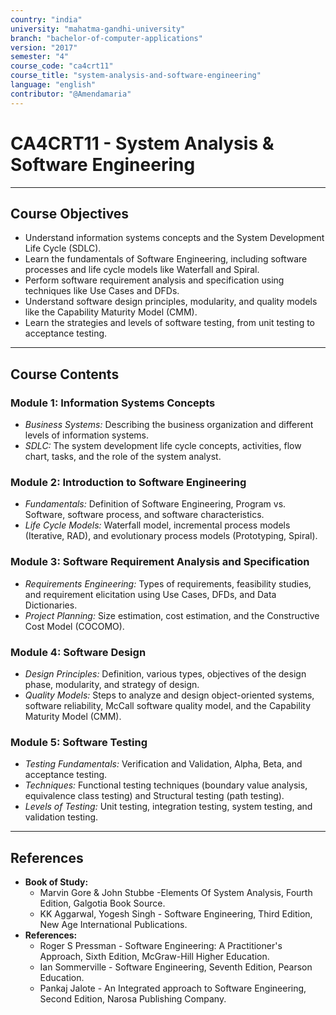 ```yaml
---
country: "india"
university: "mahatma-gandhi-university"
branch: "bachelor-of-computer-applications"
version: "2017"
semester: "4"
course_code: "ca4crt11"
course_title: "system-analysis-and-software-engineering"
language: "english"
contributor: "@Amendamaria"
---
```

# CA4CRT11 - System Analysis & Software Engineering

---
## Course Objectives

* Understand information systems concepts and the System Development Life Cycle (SDLC).
* Learn the fundamentals of Software Engineering, including software processes and life cycle models like Waterfall and Spiral.
* Perform software requirement analysis and specification using techniques like Use Cases and DFDs.
* Understand software design principles, modularity, and quality models like the Capability Maturity Model (CMM).
* Learn the strategies and levels of software testing, from unit testing to acceptance testing.

---
## Course Contents


### Module 1: Information Systems Concepts
* *Business Systems:* Describing the business organization and different levels of information systems.
* *SDLC:* The system development life cycle concepts, activities, flow chart, tasks, and the role of the system analyst.

### Module 2: Introduction to Software Engineering
* *Fundamentals:* Definition of Software Engineering, Program vs. Software, software process, and software characteristics.
* *Life Cycle Models:* Waterfall model, incremental process models (Iterative, RAD), and evolutionary process models (Prototyping, Spiral).

### Module 3: Software Requirement Analysis and Specification
* *Requirements Engineering:* Types of requirements, feasibility studies, and requirement elicitation using Use Cases, DFDs, and Data Dictionaries.
* *Project Planning:* Size estimation, cost estimation, and the Constructive Cost Model (COCOMO).

### Module 4: Software Design
* *Design Principles:* Definition, various types, objectives of the design phase, modularity, and strategy of design.
* *Quality Models:* Steps to analyze and design object-oriented systems, software reliability, McCall software quality model, and the Capability Maturity Model (CMM).

### Module 5: Software Testing
* *Testing Fundamentals:* Verification and Validation, Alpha, Beta, and acceptance testing.
* *Techniques:* Functional testing techniques (boundary value analysis, equivalence class testing) and Structural testing (path testing).
* *Levels of Testing:* Unit testing, integration testing, system testing, and validation testing.

---
## References
* **Book of Study:**
    * Marvin Gore & John Stubbe -Elements Of System Analysis, Fourth Edition, Galgotia Book Source.
    * KK Aggarwal, Yogesh Singh - Software Engineering, Third Edition, New Age International Publications.
* **References:**
    * Roger S Pressman - Software Engineering: A Practitioner's Approach, Sixth Edition, McGraw-Hill Higher Education.
    * Ian Sommerville - Software Engineering, Seventh Edition, Pearson Education.
    * Pankaj Jalote - An Integrated approach to Software Engineering, Second Edition, Narosa Publishing Company.